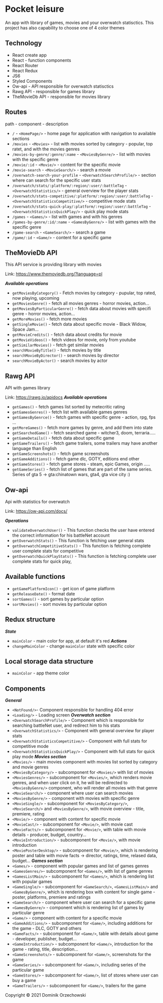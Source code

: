 # Pocket leisure
An app with library of games, movies and your overwatch statisctics. This project has also capability to choose one of 4 color themes 
## **Technology**
* React create app
* React - function components
* React Router
* React Redux
* JS6 
* Styled Components
* Ow-api - API responsible for overwatch statisctics
* Rawg API - responsible for games library
* TheMovieDb API - responsible for movies library

## **Routes**
path - component - description
* `/` - `<HomePage/>` - home page for application with navigation to available sections
* `/movies` - `<Movies>` - list with movies sorted by category - popular, top ratet, and with the movies genres
* `/movies-by-genre/:genre/:name` - `<MoviesByGenre/>` - list with movies with the specific genre
* `/movie/:id` - `<Movie/>` - content for the specific movie
* `/movie-search` - `<MovieSearch/>` - search a movie
* `/overwatch-search-your-profile` - `<OverwatchSearchProfile/>` - section where can search for the specific user stats
* `/overwatch/stats/:platform/:region/:user/:battleTag` - `<OverwatchStatistics/>` - general overview for the player stats
* `/overwatch/stats-competitive/:platform/:region/:user/:battleTag` - `<OverwatchStatisticsCompetitive/>` - competitive mode stats
* `/overwatch/stats-quick-play/:platform/:region/:user/:battleTag` - `<OverwatchStatisticsQuickPlay/>` - quick play mode stats
* `/games` - `<Games/>` - list with games and with his genres
* `/games-by-genre/:id/:name` - `<GamesByGenre/>` - list with games with the specific genre
* `/game-search` - `<GameSearch/>` - search a game
* `/game/:id` - `<Game/>` - content for a specific game
## **TheMovieDb API**
This API service is providing library with movies 


Link: https://www.themoviedb.org/?language=pl

***Available operations***
* `getMoviesByCategory()` - Fetch movies by category - pupular, top rated, now playing, upcoming
* `getMoviesGenre()` - fetch all movies genres - horror movies, action...
* `getMoviesByParticularGenre()` - fetch data about movies with specifi genre - horror movies, action...
* `getMoreMovies()` - fetch more movies
* `getSingleMovie()` - fetch data about specific movie - Black Widow, Space Jam...
* `getMovieCredits()` - fetch data about credits for movie
* `getMovieVideos()` -  fetch videos for movie, only from youtube
* `getSimilarMovies()` - fetch get similar movies
* `searchMovieByTitle()` - fetch movies by title
* `searchMovieByDirector()` - search movies by director
* `searchMovieByActor()` - search movies by actor
## **Rawg API**
API with games library 


Link: https://rawg.io/apidocs
***Available operations***
* `getGames()` - fetch games list sorted by metecritic rating
* `getGamesGenres()` - fetch list with available games genres
* `getGamesByGenrce()` - fetch games with specific genre - action, rpg, fps ...
* `getMoreGames()` -  fetch more games by genre,  and add them into state
* `getSearchedGame()` - fetch searched game - witcher3, doom, terraria.....
* `getGameDetails()` - fetch data about specific game 
* `getGameTrailers()` - fetch game trailers, some trailers may have another language than English
* `getGameScreenshots()` -  fetch game screenshots
* `getGameAdditions()` - fetch game dlc, GOTY, editions end other
* `getGameStores()` -  fetch game stores - steam, epic Games, origin .....
* `getGameSeries()` -  fetch list of games that are part of the same series. Series of gta 5 -> gta:chinatown wars, gta4, gta vice city :)

## **Ow-api**
Api with statistics for overwatch


Link: https://ow-api.com/docs/ 

***Operations***
* `validateOverwatchUser()` - This function checks the user have entered the correct information for his battleNet account
* `getOverwatchStats()` - This function is fetching user general stats
* `getOverwatchCompetitiveStats()` - This function is fetching complete user complete stats for competitive
* `getOverwatchQuickPlayStats()` - This function  is fetching  complete user complete stats for quick play,

## **Available functions**
* `getGamePlatformIcon()` -  get icon of game platform
* `getReleaseDate()` - format date 
* `sortGames()` - sort games by particular option
* `sortMovies()` - sort movies by particular option

## **Redux structure**
***State***
* `mainColor` - main color for app, at default it's red
***Actions***
* `changeMainColor` - change `mainColor` state with specific color
## **Local storage data structure**
* `mainColor` - app theme color

## **Components**
***General***
* `<NotFound/>`- Component responsible for handling 404 error
* `<Loading/>` - Loading screen
***Overwatch section***
* `<OverwatchSearchProfile/>` - Component which is responsible for searching battleNet user, and redirect him to his stats
* `<OverwatchStatistics/>` - Component with general overview for player stats
* `<OverwatchStatisticsCompetitive/>` - Component with full stats for competitive mode
* `<OverwatchStatisticsQuickPlay/>` - Component with full stats for quick play mode
***Movies section***
* `<Movies/>` - main movies component with movies list sorted by category and movie genres
* `<MoviesByCategory/>` - subcomponent for `<Movies/>` with list of movies
* `<MoviesGenres/>` - subcomponent for `<Movies/>`, which renders movie genres, and when user click on it,
 he will be redirected to `<MoviesByGenre/>` component, who will render all movies with that genre
 * `<MovieSearch/>` - component where user can search movies
 * `<MoviesByGenre/>` - component with movies with specific genre
 * `<MovieSingle/>` - subcomponent for `<MoviesByCategory/>`,`<MovieSearch/>` and `<MoviesByGenre/>`, with movie overview - title, premiere, rating
 * `<Movie/>` - component with content for specific movie
 * `<MovieCast/>` - subcomponent for `<Movie/>`, with movie cast
 * `<MovieFacts/>` - subcomponent for `<Movie/>`, with table with movie details - producer, budget, country...
 * `<MovieIntroduction/>` - subcomponent for `<Movie/>`, with movie introduction
 * `<MoviePosterDesktop/>` - subcomponent for `<Movie/>`, which is rendering poster and table with movie facts -> director, ratings, time, relased data, budget...
 ***Games section***
 * `<Games/>` - component with popular games and list of games genres
 * `<GamesGenres/>`- subcomponent for `<Games/>`, with list of game genres
 * `<GamesListMain/>` - subcomponent for `<Games/>`, which is rendering list with popular games
 * `<GameSingle/>` - subcomponent for `<GameSearch/>`, `<GamesListMain/>` and `<GamesByGenre/>`, which is rendering box with content for single game - poster, platforms, premiere and ratings
 * `<GameSearch/>` - component where user can search for a specific game
 * `<GamesByGenre/>` - component which is rendering list of games by particular genre
 * `<Game/>` - component with content for a specific movie
 * `<GameAdditions/>` - subcomponent for `<Game/>`, including additions for the game - DLC, GOTY and others
 * `<GameFacts/>` - subcomponent for `<Game/>`, table with details about game - developer, publisher, budget...
 * `<GameIntroduction/>` - subcomponent for `<Game/>`, introduction for the game - rating, title, description...
 * `<GameScreenshots/>` - subcomponent for `<Game/>`, screenshots for the game
 * `<GameSeries/>` - subcomponent for `<Game/>`, including series of the particular game
 * `<GameStores/>` - subcomponent for `<Game/>`, list of stores where user can buy a game
 * `<GameTrailers/>` - subcomponent for `<Game/>`, trailers for the game



 Copyright © 2021 Dominik Orzechowski




